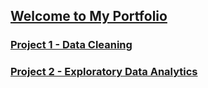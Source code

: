 ## [Welcome to My Portfolio](https://github.com/jasonewillis/jwPortfolio)

### [Project 1 - Data Cleaning](https://github.com/jasonewillis/D206DataCleaning)

### [Project 2 - Exploratory Data Analytics](https://github.com/jasonewillis/D207ExploratoryDataAnalytics)



